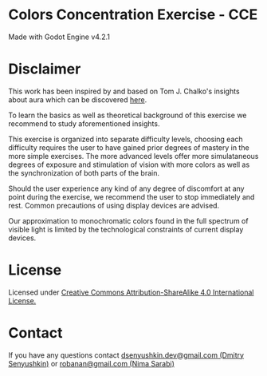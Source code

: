 # Colors Concentration Exercise - CCE

Made with Godot Engine v4.2.1

# Disclaimer

This work has been inspired by and based on Tom J. Chalko's insights about aura
which can be discovered [here](https://thiaoouba.com/aura_eye_exercise.htm).

To learn the basics as well as theoretical background of this exercise
we recommend to study aforementioned insights.

This exercise is organized into separate difficulty levels, 
choosing each difficulty requires the user to have gained prior degrees of mastery in the more simple exercises.
The more advanced levels offer more simulataneous degrees of exposure and stimulation of vision
 with more colors as well as the synchronization of both parts of the brain.

Should the user experience any kind of any degree of discomfort at any point during the exercise, 
we recommend the user to stop immediately and rest.
Common precautions of using display devices are advised.

Our approximation to monochromatic colors found in the full spectrum of visible light is limited by the technological
constraints of current display devices.

# License

Licensed under [Creative Commons Attribution-ShareAlike 4.0 International License.](http://creativecommons.org/licenses/by-sa/4.0/)

# Contact

If you have any questions contact [dsenyushkin.dev@gmail.com (Dmitry Senyushkin)](mailto:dima13230@gmail.com) or [robanan@gmail.com (Nima Sarabi)](mailto:robanan@gmail.com)
